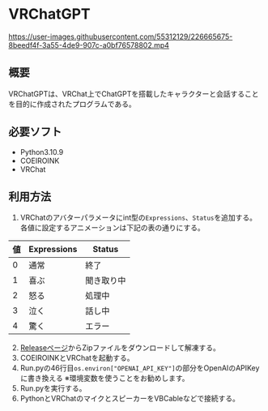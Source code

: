 # VRChatGPT
https://user-images.githubusercontent.com/55312129/226665675-8beedf4f-3a55-4de9-907c-a0bf76578802.mp4

## 概要
VRChatGPTは、VRChat上でChatGPTを搭載したキャラクターと会話することを目的に作成されたプログラムである。

## 必要ソフト
- Python3.10.9
- COEIROINK
- VRChat

## 利用方法
1. VRChatのアバターパラメータにint型の`Expressions`、`Status`を追加する。各値に設定するアニメーションは下記の表の通りにする。

| 値 | Expressions | Status |
| ---- | ----| ----|
| 0 | 通常 | 終了 |
| 1 | 喜ぶ | 聞き取り中 |
| 2 | 怒る | 処理中 |
| 3 | 泣く | 話し中 |
| 4 | 驚く | エラー |
2. [Releaseページ](https://github.com/Yuchi-Games/VRChatGPT/releases)からZipファイルをダウンロードして解凍する。
3. COEIROINKとVRChatを起動する。
4. Run.pyの46行目`os.environ["OPENAI_API_KEY"]`の部分をOpenAIのAPIKeyに書き換える
※環境変数を使うことをお勧めします。
5. Run.pyを実行する。
6. PythonとVRChatのマイクとスピーカーをVBCableなどで接続する。
